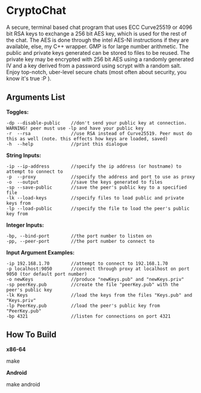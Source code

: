 CryptoChat
==========

A secure, terminal based chat program that uses ECC Curve25519 or 4096 bit RSA keys to exchange a
256 bit AES key, which is used for the rest of the chat. The AES is done through the intel AES-NI instructions if they are available, else, my C++ wrapper.
GMP is for large number arithmetic. 
The public and private keys generated can be stored to files to be reused. The private key may be encrypted
with 256 bit AES using a randomly generated IV and a key derived from a password using scrypt with
a random salt. Enjoy top-notch, uber-level secure chats (most often about security, you know it's
true :P ).

Arguments List
--------------

**Toggles:**
```
-dp	--disable-public	//don't send your public key at connection. WARNING! peer must use -lp and have your public key
-r  --rsa				//use RSA instead of Curve25519. Peer must do this as well (note. this effects how keys are loaded, saved)
-h	--help				//print this dialogue
```
**String Inputs:**
```
-ip	--ip-address		//specify the ip address (or hostname) to attempt to connect to
-p	--proxy				//specify the address and port to use as proxy
-o	--output			//save the keys generated to files
-sp --save-public		//save the peer's public key to a specified file
-lk	--load-keys			//specify files to load public and private keys from
-lp	--load-public		//specify the file to load the peer's public key from
```

**Integer Inputs:**
 ```
-bp, --bind-port		//the port number to listen on
-pp, --peer-port		//the port number to connect to
```

**Input Argument Examples:**
```
-ip 192.168.1.70		//attempt to connect to 192.168.1.70
-p localhost:9050		//connect through proxy at localhost on port 9050 (tor default port number)
-o newKeys				//produce "newKeys.pub" and "newKeys.priv"
-sp peerKey.pub			//create the file "peerKey.pub" with the peer's public key
-lk Keys				//load the keys from the files "Keys.pub" and "Keys.priv"
-lp PeerKey.pub			//load the peer's public key from "PeerKey.pub"
-bp 4321				//listen for connections on port 4321
```

How To Build
------------
**x86-64**

make


**Android**

make android
